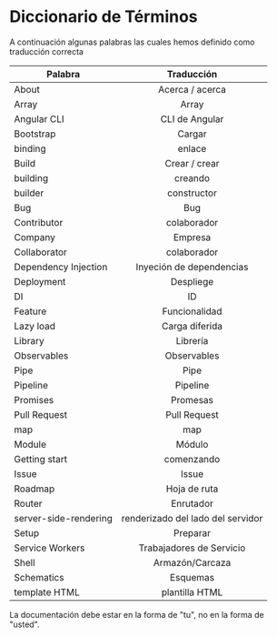 # Diccionario de Términos

A continuación algunas palabras las cuales hemos definido como traducción correcta

| Palabra | Traducción |
| ------------- |:------------------:| 
| About | Acerca / acerca |
| Array | Array |
| Angular CLI | CLI de Angular |
| Bootstrap | Cargar |
| binding | enlace |
| Build | Crear / crear | 
| building | creando | 
| builder | constructor |
| Bug | Bug |
| Contributor | colaborador |
| Company | Empresa |
| Collaborator | colaborador |
| Dependency Injection | Inyeción de dependencias |
| Deployment | Despliege |
| DI | ID |
| Feature | Funcionalidad |
| Lazy load | Carga diferida |
| Library | Librería |
| Observables | Observables |
| Pipe | Pipe |
| Pipeline | Pipeline |
| Promises | Promesas |
| Pull Request | Pull Request | 
| map | map |
| Module | Módulo |
| Getting start | comenzando |
| Issue | Issue |
| Roadmap | Hoja de ruta |
| Router | Enrutador |
| server-side-rendering | renderizado del lado del servidor |
| Setup | Preparar |
| Service Workers | Trabajadores de Servicio |
| Shell | Armazón/Carcaza |
| Schematics | Esquemas |
| template HTML  | plantilla HTML |

La documentación debe estar en la forma de "tu", no en la forma de "usted".
